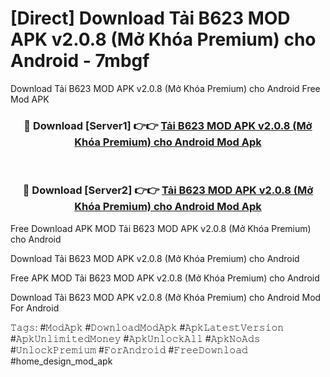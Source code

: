 # [Direct] Download Tải B623 MOD APK v2.0.8 (Mở Khóa Premium) cho Android - 7mbgf
Download Tải B623 MOD APK v2.0.8 (Mở Khóa Premium) cho Android Free Mod APK

<div align="center">
<h3>🔴 Download [Server1] 👉👉 <a href="https://apk-comot.site?title=Tải_B623_MOD_APK_v2.0.8_(Mở_Khóa_Premium)_cho_Android">Tải B623 MOD APK v2.0.8 (Mở Khóa Premium) cho Android Mod Apk</a></h3><br>

<h3>🔴 Download [Server2] 👉👉 <a href="https://apk-comot.site?title=Tải_B623_MOD_APK_v2.0.8_(Mở_Khóa_Premium)_cho_Android">Tải B623 MOD APK v2.0.8 (Mở Khóa Premium) cho Android Mod Apk</a></h3>
</div>


Free Download APK MOD Tải B623 MOD APK v2.0.8 (Mở Khóa Premium) cho Android

Download Tải B623 MOD APK v2.0.8 (Mở Khóa Premium) cho Android 

Free APK MOD Tải B623 MOD APK v2.0.8 (Mở Khóa Premium) cho Android 

Download Tải B623 MOD APK v2.0.8 (Mở Khóa Premium) cho Android Mod For Android

𝚃𝚊𝚐𝚜: #𝙼𝚘𝚍𝙰𝚙𝚔 #𝙳𝚘𝚠𝚗𝚕𝚘𝚊𝚍𝙼𝚘𝚍𝙰𝚙𝚔 #𝙰𝚙𝚔𝙻𝚊𝚝𝚎𝚜𝚝𝚅𝚎𝚛𝚜𝚒𝚘𝚗 #𝙰𝚙𝚔𝚄𝚗𝚕𝚒𝚖𝚒𝚝𝚎𝚍𝙼𝚘𝚗𝚎𝚢 #𝙰𝚙𝚔𝚄𝚗𝚕𝚘𝚌𝚔𝙰𝚕𝚕 #𝙰𝚙𝚔𝙽𝚘𝙰𝚍𝚜 #𝚄𝚗𝚕𝚘𝚌𝚔𝙿𝚛𝚎𝚖𝚒𝚞𝚖 #𝙵𝚘𝚛𝙰𝚗𝚍𝚛𝚘𝚒𝚍 #𝙵𝚛𝚎𝚎𝙳𝚘𝚠𝚗𝚕𝚘𝚊𝚍 #home_design_mod_apk